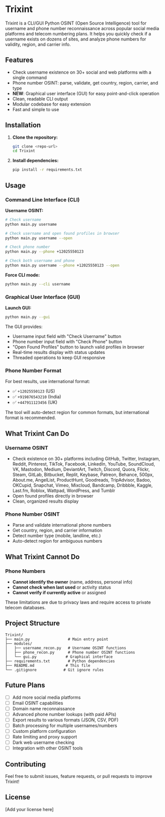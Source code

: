 # Trixint

Trixint is a CLI/GUI Python OSINT (Open Source Intelligence) tool for username and phone number reconnaissance across popular social media platforms and telecom numbering plans. It helps you quickly check if a username exists on dozens of sites, and analyze phone numbers for validity, region, and carrier info.

## Features

- Check username existence on 30+ social and web platforms with a single command
- Phone number OSINT: parse, validate, get country, region, carrier, and type
- **NEW**: Graphical user interface (GUI) for easy point-and-click operation
- Clean, readable CLI output
- Modular codebase for easy extension
- Fast and simple to use

## Installation

1. **Clone the repository:**
   ```bash
   git clone <repo-url>
   cd Trixint
   ```
2. **Install dependencies:**
   ```bash
   pip install -r requirements.txt
   ```

## Usage

### Command Line Interface (CLI)

**Username OSINT:**
```bash
# Check username
python main.py username

# Check username and open found profiles in browser
python main.py username --open

# Check phone number
python main.py --phone +12025550123

# Check both username and phone
python main.py username --phone +12025550123 --open
```

**Force CLI mode:**
```bash
python main.py --cli username
```

### Graphical User Interface (GUI)

**Launch GUI:**
```bash
python main.py --gui
```

The GUI provides:
- Username input field with "Check Username" button
- Phone number input field with "Check Phone" button
- "Open Found Profiles" button to launch valid profiles in browser
- Real-time results display with status updates
- Threaded operations to keep GUI responsive

### Phone Number Format

For best results, use international format:
- ✅ `+12025550123` (US)
- ✅ `+919876543210` (India)
- ✅ `+447911123456` (UK)

The tool will auto-detect region for common formats, but international format is recommended.

## What Trixint Can Do

### Username OSINT
- Check existence on 30+ platforms including GitHub, Twitter, Instagram, Reddit, Pinterest, TikTok, Facebook, LinkedIn, YouTube, SoundCloud, VK, Mastodon, Medium, DeviantArt, Twitch, Discord, Quora, Flickr, Steam, GitLab, Bitbucket, Replit, Keybase, Patreon, Behance, 500px, About.me, AngelList, ProductHunt, Goodreads, TripAdvisor, Badoo, OKCupid, Snapchat, Vimeo, Mixcloud, Bandcamp, Dribbble, Kaggle, Last.fm, Roblox, Wattpad, WordPress, and Tumblr
- Open found profiles directly in browser
- Clean, organized results display

### Phone Number OSINT
- Parse and validate international phone numbers
- Get country, region, and carrier information
- Detect number type (mobile, landline, etc.)
- Auto-detect region for ambiguous numbers

## What Trixint Cannot Do

### Phone Numbers
- **Cannot identify the owner** (name, address, personal info)
- **Cannot check when last used** or activity status
- **Cannot verify if currently active** or assigned

These limitations are due to privacy laws and require access to private telecom databases.

## Project Structure

```
Trixint/
├── main.py                 # Main entry point
├── modules/
│   ├── username_recon.py   # Username OSINT functions
│   ├── phone_recon.py      # Phone number OSINT functions
│   └── gui.py             # Graphical interface
├── requirements.txt        # Python dependencies
├── README.md              # This file
└── .gitignore            # Git ignore rules
```

## Future Plans

- [ ] Add more social media platforms
- [ ] Email OSINT capabilities
- [ ] Domain name reconnaissance
- [ ] Advanced phone number lookups (with paid APIs)
- [ ] Export results to various formats (JSON, CSV, PDF)
- [ ] Batch processing for multiple usernames/numbers
- [ ] Custom platform configuration
- [ ] Rate limiting and proxy support
- [ ] Dark web username checking
- [ ] Integration with other OSINT tools

## Contributing

Feel free to submit issues, feature requests, or pull requests to improve Trixint!

## License

[Add your license here]
